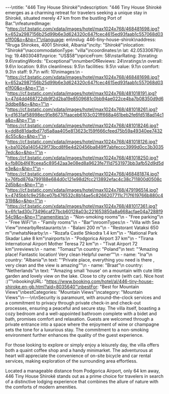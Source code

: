 ---\ntitle: "446 Tiny House Shirokë"\ndescription: "446 Tiny House Shirokë emerges as a charming retreat for travelers seeking a unique stay in Shirokë, situated merely 47 km from the bustling Port of Bar."\nfeaturedImage: "https://cf.bstatic.com/xdata/images/hotel/max1024x768/468481698.jpg?k=652a2987156b25d99b6e3d624320c647fcec4615ed93faab1c557068d03e1f00&o=&hp=1"\nlanguage: en\nslug: 446-tiny-house-shirok\naddress: "Rruga Shirokes, 4001 Shirokë, Albania"\ncity: "Shirokë"\nlocation: "Shirokë"\naccommodationType: "villa"\ncoordinates:\n  lat: 42.05330676\n  lng: 19.48030481\nprice: "US$58"\npriceFrom: 58\nstarRating: 3\nrating: 9.6\nratingWords: "Exceptional"\nnumberOfReviews: 24\nratings:\n  overall: 9.6\n  location: 9.8\n  cleanliness: 9.5\n  facilities: 9.5\n  value: 9.1\n  comfort: 9.3\n  staff: 9.7\n  wifi: 10\nimages:\n  - "https://cf.bstatic.com/xdata/images/hotel/max1024x768/468481698.jpg?k=652a2987156b25d99b6e3d624320c647fcec4615ed93faab1c557068d03e1f00&o=&hp=1"\n  - "https://cf.bstatic.com/xdata/images/hotel/max1024x768/481018191.jpg?k=47d4dd468722db9f2d2ba19e8509681c0bb94ae022ce4ba7b08350d9d63ddbe8&o=&hp=1"\n  - "https://cf.bstatic.com/xdata/images/hotel/max1024x768/481018261.jpg?k=d1631af58998ec91e86737faaceb6103c021ff668a461beb2fe6fd518ad14c1a&o=&hp=1"\n  - "https://cf.bstatic.com/xdata/images/hotel/max1024x768/481018246.jpg?k=dd8d81dadbd77d5a8aa405e813623c159f666cfeed75b59a49340ee74324c55c&o=&hp=1"\n  - "https://cf.bstatic.com/xdata/images/hotel/max1024x768/481018126.jpg?k=ba1026a1405429f73bcd8f6e4d20456ba849ff7abfeccc3999d0cc3b30357edc&o=&hp=1"\n  - "https://cf.bstatic.com/xdata/images/hotel/max1024x768/481018250.jpg?k=fb80b4f41fceea5c89542aa3e08ed8a9623fe711d7531973bb3afb52d9d5de3e&o=&hp=1"\n  - "https://cf.bstatic.com/xdata/images/hotel/max1024x768/468481874.jpg?k=76fbd876a799188e684d0c121e98d2fcc213892efac4c38c711800d0508c2d5b&o=&hp=1"\n  - "https://cf.bstatic.com/xdata/images/hotel/max1024x768/479196514.jpg?k=4745bb1c9e258ce07b476532c8b14ae5c8266207711c717f619766b880c43198&o=&hp=1"\n  - "https://cf.bstatic.com/xdata/images/hotel/max1024x768/481017361.jpg?k=6fc1ad30c73496caf27bcb60128a03c221653850a8a668acfae04a7288f954c9&o=&hp=1"\namenities:\n  - "Non-smoking rooms"\n  - "Free parking"\n  - "Free WiFi"\n  - "Family rooms"\n  - "Bar"\nroomTypes:\n  - "Villa with Sea View"\nnearbyRestaurants:\n  - "Balani 200 m"\n  - "Restorant Vataksi 650 m"\nwhatsNearby:\n  - "Rozafa Castle Shkodra 1.4 km"\n  - "National Park Skadar Lake 8 km"\nairports:\n  - "Podgorica Airport 37 km"\n  - "Tirana International Airport Mother Teresa 72 km"\n  - "Tivat Airport 72 km"\nreviews:\n  - name: "Tomasz"\n    country: "Poland"\n    text: "“Amazing place!
Fantastic location!
Very clean
Helpful owner”"\n  - name: "Ina"\n    country: "Albania"\n    text: "“Private place, everything you need is there , very clean and the view is amazing”"\n  - name: "Braat"\n    country: "Netherlands"\n    text: "“Amazing small 'house' on a mountain with cute little garden and lovely view on the lake.
Close to city centre (with car).
Nice host :)”"\nbookingURL: "https://www.booking.com/hotel/al/446-tiny-house-shiroke.en-gb.html?aid=8035640"\nbestFor: "Best for Mountain Views"\nbestCategories: "Mountain Views"\ncategory: "Mountain Views"\n---\n\nSecurity is paramount, with around-the-clock services and a commitment to privacy through private check-in and check-out processes, ensuring a peaceful and secure stay. The villa itself, boasting a cozy bedroom and a well-appointed bathroom complete with a bidet and bath, promises comfort and relaxation. Guests are welcomed through a private entrance into a space where the enjoyment of wine or champagne sets the tone for a luxurious stay. The commitment to a non-smoking environment further enhances the quality of the guest experience.

For those looking to explore or simply enjoy a leisurely day, the villa offers both a quaint coffee shop and a handy minimarket. The adventurous at heart will appreciate the convenience of on-site bicycle and car rental services, making exploration of the surrounding area effortless.

Located a manageable distance from Podgorica Airport, only 64 km away, 446 Tiny House Shirokë stands out as a prime choice for travelers in search of a distinctive lodging experience that combines the allure of nature with the comforts of modern amenities.